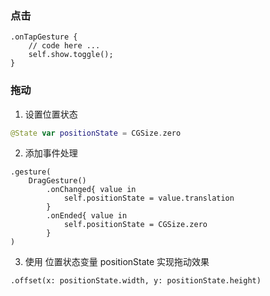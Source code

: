 ###  点击
```
.onTapGesture {
	// code here ...
	self.show.toggle();
}
```

###  拖动

1. 设置位置状态	
``` swift
@State var positionState = CGSize.zero
```

2. 添加事件处理
```
.gesture(
	DragGesture()
		.onChanged{ value in
			self.positionState = value.translation
		}
		.onEnded{ value in
			self.positionState = CGSize.zero
		}
)
```

3. 使用 位置状态变量 positionState 实现拖动效果
```
.offset(x: positionState.width, y: positionState.height)
```
